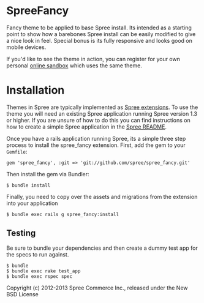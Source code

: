 SpreeFancy
==========

Fancy theme to be applied to base Spree install. Its intended as a starting point to show how a barebones Spree install can be easily modified to give a nice look in feel. Special bonus is its fully responsive and looks good on mobile devices.

If you'd like to see the theme in action, you can register for your own personal [online sandbox](http://spreecommerce.com/demo) which uses the same theme.

Installation
============

Themes in Spree are typically implemented as [Spree extensions](http://guides.spreecommerce.com/extensions.html). To use the theme you will need an existing Spree application running Spree version 1.3 or higher. If you are unsure of how to do this you can find instructions on how to create a simple Spree application in the [Spree README](https://github.com/spree/spree).

Once you have a rails application running Spree, its a simple three step process to install the spree_fancy extension.  First, add the gem to your `Gemfile`:

```
gem 'spree_fancy', :git => 'git://github.com/spree/spree_fancy.git'
```

Then install the gem via Bundler:

```
$ bundle install
```

Finally, you need to copy over the assets and migrations from the extension into your application

```
$ bundle exec rails g spree_fancy:install
```


Testing
-------

Be sure to bundle your dependencies and then create a dummy test app for the specs to run against.

    $ bundle
    $ bundle exec rake test_app
    $ bundle exec rspec spec

Copyright (c) 2012-2013 Spree Commerce Inc., released under the New BSD License
